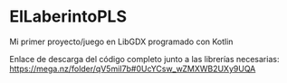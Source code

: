 # ElLaberintoPLS
Mi primer proyecto/juego en LibGDX programado con Kotlin

Enlace de descarga del código completo junto a las librerías necesarias:
https://mega.nz/folder/qV5miI7b#0UcYCsw_wZMXWB2UXy9UQA
